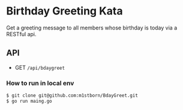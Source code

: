 # Birthday Greeting Kata

Get a greeting message to all members whose birthday is today via a RESTful api. 

## API

- GET `/api/bdaygreet` 

### How to run in local env

```bash
$ git clone git@github.com:m1stborn/BdayGreet.git
$ go run maing.go
```
